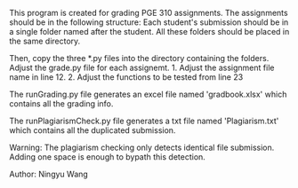 This program is created for grading PGE 310 assignments.
The assignments should be in the following structure:
	Each student's submission should be in a single folder named after the student.
	All these folders should be placed in the same directory.
	
Then, copy the three *.py files into the directory containing the folders.
Adjust the grade.py file for each assignemt.
	1. Adjust the assignment file name in line 12.
	2. Adjust the functions to be tested from line 23

The runGrading.py file generates an excel file named 'gradbook.xlsx' which contains all the grading info.

The runPlagiarismCheck.py file generates a txt file named 'Plagiarism.txt' which contains all the duplicated submission.

Warning: The plagiarism checking only detects identical file submission. Adding one space is enough to bypath this detection.

Author: Ningyu Wang